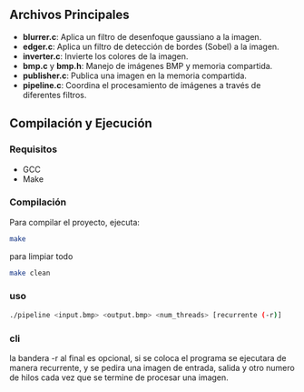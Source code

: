 
## Archivos Principales

- **blurrer.c**: Aplica un filtro de desenfoque gaussiano a la imagen.
- **edger.c**: Aplica un filtro de detección de bordes (Sobel) a la imagen.
- **inverter.c**: Invierte los colores de la imagen.
- **bmp.c** y **bmp.h**: Manejo de imágenes BMP y memoria compartida.
- **publisher.c**: Publica una imagen en la memoria compartida.
- **pipeline.c**: Coordina el procesamiento de imágenes a través de diferentes filtros.

## Compilación y Ejecución

### Requisitos

- GCC
- Make

### Compilación

Para compilar el proyecto, ejecuta:

```sh
make
```

para limpiar todo
    
```sh
make clean
```

### uso

```sh
./pipeline <input.bmp> <output.bmp> <num_threads> [recurrente (-r)]
```

### cli

la bandera -r al final es opcional, si se coloca el programa se ejecutara de manera recurrente, y se pedira una imagen de entrada, salida y otro numero de hilos cada vez que se termine de procesar una imagen.
